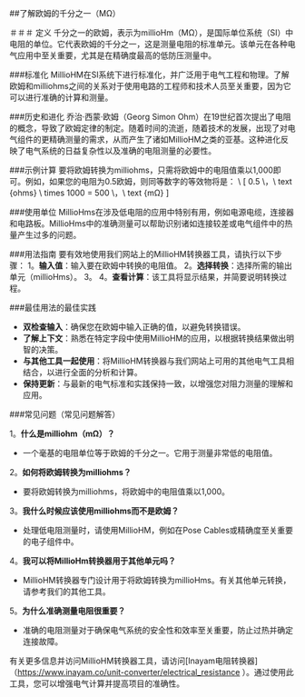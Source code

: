 ##了解欧姆的千分之一（MΩ）

＃＃＃ 定义
千分之一的欧姆，表示为millioHm（MΩ），是国际单位系统（SI）中电阻的单位。它代表欧姆的千分之一，这是测量电阻的标准单元。该单元在各种电气应用中至关重要，尤其是在精确度最高的低防压测量中。

###标准化
MillioHM在SI系统下进行标准化，并广泛用于电气工程和物理。了解欧姆和milliohms之间的关系对于使用电路的工程师和技术人员至关重要，因为它可以进行准确的计算和测量。

###历史和进化
乔治·西蒙·欧姆（Georg Simon Ohm）在19世纪首次提出了电阻的概念，导致了欧姆定律的制定。随着时间的流逝，随着技术的发展，出现了对电气组件的更精确测量的需求，从而产生了诸如MillioHM之类的亚基。这种进化反映了电气系统的日益复杂性以及准确的电阻测量的必要性。

###示例计算
要将欧姆转换为milliohms，只需将欧姆中的电阻值乘以1,000即可。例如，如果您的电阻为0.5欧姆，则同等数字的等效物将是：
\ [
0.5 \，\ text {ohms} \ times 1000 = 500 \，\ text {mΩ}
\]

###使用单位
MillioHms在涉及低电阻的应用中特别有用，例如电源电缆，连接器和电路板。MillioHms中的准确测量可以帮助识别诸如连接较差或电气组件中的热量产生过多的问题。

###用法指南
要有效地使用我们网站上的MillioHM转换器工具，请执行以下步骤：
1。**输入值**：输入要在欧姆中转换的电阻值。
2。**选择转换**：选择所需的输出单元（millioHms）。
3。
4。**查看计算**：该工具将显示结果，并简要说明转换过程。

###最佳用法的最佳实践
-  **双检查输入**：确保您在欧姆中输入正确的值，以避免转换错误。
-  **了解上下文**：熟悉在特定字段中使用MillioHM的应用，以根据转换结果做出明智的决策。
-  **与其他工具一起使用**：将MillioHM转换器与我们网站上可用的其他电气工具相结合，以进行全面的分析和计算。
-  **保持更新**：与最新的电气标准和实践保持一致，以增强您对阻力测量的理解和应用。

###常见问题（常见问题解答）

1。**什么是milliohm（mΩ）？**
- 一个毫基的电阻单位等于欧姆的千分之一。它用于测量非常低的电阻值。

2。**如何将欧姆转换为milliohms？**
- 要将欧姆转换为milliohms，将欧姆中的电阻值乘以1,000。

3。**我什么时候应该使用milliohms而不是欧姆？**
- 处理低电阻测量时，请使用MillioHM，例如在Pose Cables或精确度至关重要的电子组件中。

4。**我可以将MillioHm转换器用于其他单元吗？**
-  MillioHM转换器专门设计用于将欧姆转换为millioHms。有关其他单元转换，请参考我们的其他工具。

5。**为什么准确测量电阻很重要？**
- 准确的电阻测量对于确保电气系统的安全性和效率至关重要，防止过热并确定连接故障。

有关更多信息并访问MillioHM转换器工具，请访问[Inayam电阻转换器]（https://www.inayam.co/unit-converter/electrical_resistance ）。通过使用此工具，您可以增强电气计算并提高项目的准确性。